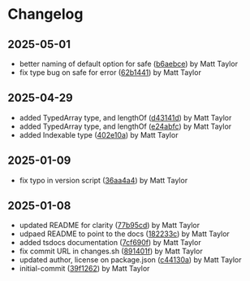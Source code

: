 # Changelog


## 2025-05-01
- better naming of default option for safe ([b6aebce](https://github.com/mjt-engine/object/commit/b6aebce8d8a47779183675fb6930a129164c8d3e)) by Matt Taylor
- fix type bug on safe for error ([62b1441](https://github.com/mjt-engine/object/commit/62b1441ddd70a786980460bf69f565185ea66f88)) by Matt Taylor

## 2025-04-29
- added TypedArray type, and lengthOf ([d43141d](https://github.com/mjt-engine/object/commit/d43141db2ecef64412af5c18f2dbbe5b41a69862)) by Matt Taylor
- added TypedArray type, and lengthOf ([e24abfc](https://github.com/mjt-engine/object/commit/e24abfc1047fe088175d712e43f82c4163078b9f)) by Matt Taylor
- added Indexable type ([402e10a](https://github.com/mjt-engine/object/commit/402e10a4dd071dcf77c6c71c4257193ad94af47e)) by Matt Taylor

## 2025-01-09
- fix typo in version script ([36aa4a4](https://github.com/mjt-engine/object/commit/36aa4a4266d65bb873a0038884f36f2f98cfed22)) by Matt Taylor

## 2025-01-08
- updated README for clarity ([77b95cd](https://github.com/mjt-engine/object/commit/77b95cd02a67497caaa4055dc368a25fea99fbec)) by Matt Taylor
- udpaed README to point to the docs ([182233c](https://github.com/mjt-engine/object/commit/182233cc3065ab19db826e23b1fa0633dcf708bb)) by Matt Taylor
- added tsdocs documentation ([7cf690f](https://github.com/mjt-engine/object/commit/7cf690f26531669ab85852d3c85d16ddc4f145bd)) by Matt Taylor
- fix commit URL in changes.sh ([891401f](https://github.com/mjt-engine/object/commit/891401f63e6e8cf17470380853166c0cbc92bf03)) by Matt Taylor
- updated author, license on package.json ([c44130a](https://github.com/mjt-engine/object/commit/c44130a5b4a5baf52c04585e6c494e45d454afc1)) by Matt Taylor
- initial-commit ([39f1262](https://github.com/mjt-engine/object/commit/39f12622a869431aa3dc52e86875a77e4ab19db2)) by Matt Taylor
